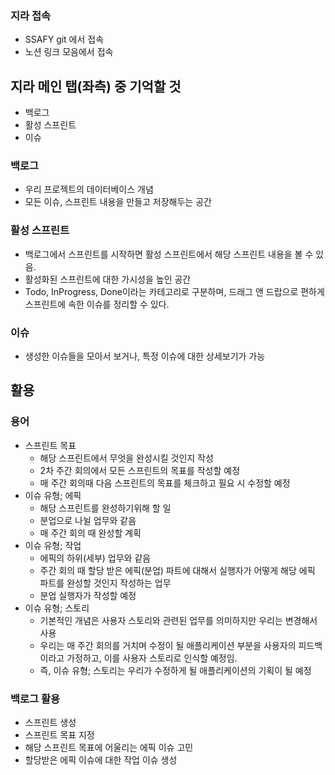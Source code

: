 ### 지라 접속
- SSAFY git 에서 접속
- 노션 링크 모음에서 접속

## 지라 메인 탭(좌측) 중 기억할 것
- 백로그
- 활성 스프린트
- 이슈

### 백로그
- 우리 프로젝트의 데이터베이스 개념
- 모든 이슈, 스프린트 내용을 만들고 저장해두는 공간

### 활성 스프린트
- 백로그에서 스프린트를 시작하면 활성 스프린트에서 해당 스프린트 내용을 볼 수 있음.
- 활성화된 스프린트에 대한 가시성을 높인 공간
- Todo, InProgress, Done이라는 카테고리로 구분하며, 드래그 앤 드랍으로 편하게 스프린트에 속한 이슈를 정리할 수 있다.

### 이슈
- 생성한 이슈들을 모아서 보거나, 특정 이슈에 대한 상세보기가 가능

## 활용

### 용어
- 스프린트 목표
  - 해당 스프린트에서 무엇을 완성시킬 것인지 작성
  - 2차 주간 회의에서 모든 스프린트의 목표를 작성할 예정
  - 매 주간 회의때 다음 스프린트의 목표를 체크하고 필요 시 수정할 예정
- 이슈 유형; 에픽
  - 해당 스프린트를 완성하기위해 할 일
  - 분업으로 나뉠 업무와 같음
  - 매 주간 회의 때 완성할 계획
- 이슈 유형; 작업
  - 에픽의 하위(세부) 업무와 같음
  - 주간 회의 때 할당 받은 에픽(분업) 파트에 대해서 실행자가 어떻게 해당 에픽 파트를 완성할 것인지 작성하는 업무
  - 분업 실행자가 작성할 예정
- 이슈 유형; 스토리
  - 기본적인 개념은 사용자 스토리와 관련된 업무를 의미하지만 우리는 변경해서 사용
  - 우리는 매 주간 회의를 거치며 수정이 될 애플리케이션 부분을 사용자의 피드백이라고 가정하고, 이를 사용자 스토리로 인식할 예정임.
  - 즉, 이슈 유형; 스토리는 우리가 수정하게 될 애플리케이션의 기획이 될 예정

### 백로그 활용
- 스프린트 생성
- 스프린트 목표 지정
- 해당 스프린트 목표에 어울리는 에픽 이슈 고민
- 할당받은 에픽 이슈에 대한 작업 이슈 생성
